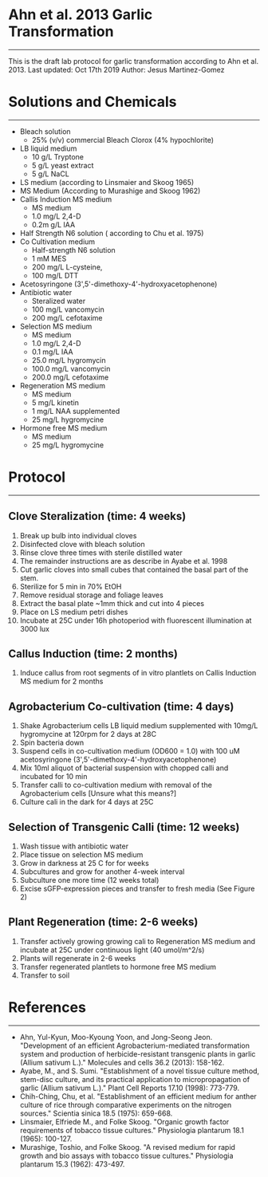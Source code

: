 # Ahn et al. 2013 Garlic Transformation 
___
This is the draft lab protocol for garlic transformation according to Ahn et al. 2013. 
Last updated: Oct 17th 2019
Author: Jesus Martinez-Gomez

# Solutions and Chemicals 
___
* Bleach solution  
	* 25% (v/v) commercial Bleach Clorox (4% hypochlorite) 
* LB liquid medium
	* 10 g/L Tryptone
	*  5 g/L yeast extract
	*  5 g/L NaCL
* LS medium (according to Linsmaier and Skoog 1965)
* MS Medium (According to Murashige and Skoog 1962)
* Callis Induction MS medium 
	* MS medium 
	* 1.0 mg/L 2,4-D 
	* 0.2m g/L IAA 
* Half Strength N6 solution ( according to Chu et al. 1975)
* Co Cultivation medium
	* Half-strength N6 solution 
	* 1   mM MES
	* 200 mg/L L-cysteine,
	* 100 mg/L DTT 
* Acetosyringone (3',5'-dimethoxy-4'-hydroxyacetophenone)
* Antibiotic water 
	* Steralized water
	* 100 mg/L vancomycin 
	* 200 mg/L cefotaxime
* Selection MS medium 
	* MS medium
	*   1.0  mg/L 2,4-D  
	*   0.1  mg/L IAA 
	*  25.0  mg/L hygromycin
	* 100.0  mg/L vancomycin
	* 200.0  mg/L cefotaxime
* Regeneration MS medium
	* MS medium  
	*  5  mg/L kinetin 
	*  1  mg/L NAA supplemented 
	* 25  mg/L hygromycine 
* Hormone free MS medium 
	* MS medium
	* 25 mg/L hygromycine

# Protocol
___
## Clove Steralization (time: 4 weeks)
1. Break up bulb into individual cloves 
2. Disinfected clove with bleach solution
3. Rinse clove three times with sterile distilled water 
4. The remainder instructions are as describe in Ayabe et al. 1998 
5. Cut garlic cloves into small cubes that contained the basal part of the stem. 
6. Sterilize for 5 min in 70% EtOH
7. Remove residual storage and foliage leaves
8. Extract the basal plate ~1mm thick and cut into 4 pieces
9. Place on LS medium petri dishes
10. Incubate at 25C under 16h photoperiod with fluorescent illumination at 3000 lux

## Callus Induction  (time: 2 months)
1. Induce callus from root segments of in vitro plantlets on Callis Induction MS medium for 2 months 

## Agrobacterium Co-cultivation (time: 4 days)
1. Shake Agrobacterium cells LB liquid medium supplemented with 10mg/L hygromycine at 120rpm for 2 days at 28C 
2. Spin bacteria down
3. Suspend cells in co-cultivation medium (OD600 = 1.0) with 100 uM acetosyringone (3',5'-dimethoxy-4'-hydroxyacetophenone)
4. Mix 10ml aliquot of bacterial suspension with chopped calli and incubated for 10 min
5. Transfer calli to co-cultivation medium with removal of the Agrobacterium cells [Unsure what this means?]
6. Culture cali in the dark for 4 days at 25C

## Selection of Transgenic Calli (time: 12 weeks)
1. Wash tissue with antibiotic water 
2. Place tissue on selection MS medium 
3. Grow in darkness at 25 C for for weeks
4. Subcultures and grow for another 4-week interval 
5. Subculture one more time (12 weeks total)
6. Excise sGFP-expression pieces and transfer to fresh media (See Figure 2)

## Plant Regeneration (time: 2-6 weeks)
1. Transfer actively growing growing cali to Regeneration MS medium and incubate at 25C under continuous light (40 umol/m^2/s)
2. Plants will regenerate in 2-6 weeks
3. Transfer regenerated plantlets to hormone free MS medium 
4. Transfer to soil

# References
___
* Ahn, Yul-Kyun, Moo-Kyoung Yoon, and Jong-Seong Jeon. "Development of an efficient Agrobacterium-mediated transformation system and production of herbicide-resistant transgenic plants in garlic (Allium sativum L.)." Molecules and cells 36.2 (2013): 158-162.
* Ayabe, M., and S. Sumi. "Establishment of a novel tissue culture method, stem-disc culture, and its practical application to micropropagation of garlic (Allium sativum L.)." Plant Cell Reports 17.10 (1998): 773-779.
* Chih-Ching, Chu, et al. "Establishment of an efficient medium for anther culture of rice through comparative experiments on the nitrogen sources." Scientia sinica 18.5 (1975): 659-668.
* Linsmaier, Elfriede M., and Folke Skoog. "Organic growth factor requirements of tobacco tissue cultures." Physiologia plantarum 18.1 (1965): 100-127.
* Murashige, Toshio, and Folke Skoog. "A revised medium for rapid growth and bio assays with tobacco tissue cultures." Physiologia plantarum 15.3 (1962): 473-497.
